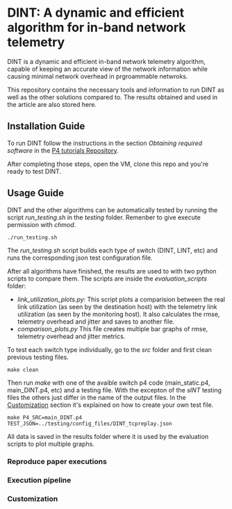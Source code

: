 
# DINT: A dynamic and efficient algorithm for in-band network telemetry

DINT is a dynamic and efficient in-band network telemetry algorithm, capable of keeping an accurate view of the network information while causing minimal network overhead in prgroammable netwroks. 

This repository contains the necessary tools and information to run DINT as well as the other solutions compared to. The  results obtained and used in the article are also stored here. 


## Installation Guide

To run DINT follow the instructions in the section *Obtaining required software* in the [P4 tutorials Repository](https://github.com/p4lang/tutorials).

After completing those steps, open the VM, clone this repo and you're ready to test DINT.


## Usage Guide


DINT and the other algorithms can be automatically tested by running the script *run_testing.sh* in the *testing* folder. Remenber to give execute permission with *chmod*.
```
./run_testing.sh

```

The *run_testing.sh* script builds each type of switch  (DINT, LINT, etc) and runs the corresponding json test configuration file.

After all algorithms have finished, the results are used to with two python scripts to compare them. The scripts are inside the *evaluation_scripts* folder:

* *link_utilization_plots.py*: This script plots a comparision between the real link utilization (as seen by the destination host) with the telemetry link utilization (as seen by the monitoring host). It also calculates the rmse, telemetry overhead and jitter and saves to another file.
* *comparison_plots.py* This file creates multiple bar graphs of rmse, telemetry overhead and jitter metrics.


To test each switch type individually, go to the *src* folder and first clean previous testing files.

```
make clean
```
Then run *make* with one of the avaible switch p4 code (main_static.p4, main_DINT.p4, etc) and a testing file. With the excepton of the *sINT* testing files the others just differ in the name of the output files. In the [Customization](#Customization) section it's explained on how to create your own test file.

```
make P4_SRC=main_DINT.p4 TEST_JSON=../testing/config_files/DINT_tcpreplay.json
```

All data is saved in the results folder where it is used by the evaluation scripts to plot multiple graphs.

### Reproduce paper executions


### Execution pipeline


### Customization
